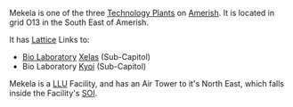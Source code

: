 Mekela is one of the three [Technology Plants](../locations/Technology_Plant.md)
on [Amerish](../locations/Amerish.md). It is located in grid O13 in the South
East of Amerish.

It has [Lattice](../terminology/Lattice.md) Links to:

- [Bio Laboratory](../locations/Bio_Laboratory.md) [Xelas](Xelas.md)
  (Sub-Capitol)
- Bio Laboratory [Kyoi](Kyoi.md) (Sub-Capitol)

Mekela is a [LLU](../terminology/Lattice_Logic_Unit.md) Facility, and has an Air
Tower to it's North East, which falls inside the Facility's
[SOI](../locations/Sphere_of_Influence.md).

<!--[Category:Facilities](Category:Facilities.md)-->
